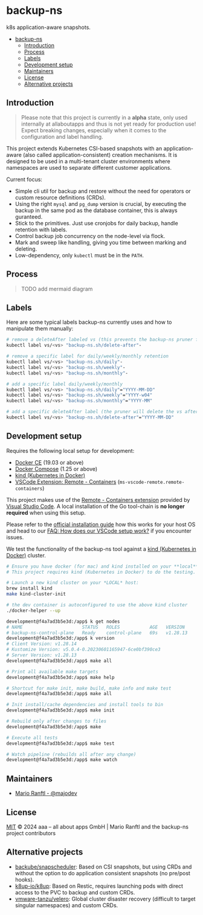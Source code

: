 # backup-ns

k8s application-aware snapshots.

- [backup-ns](#backup-ns)
  - [Introduction](#introduction)
  - [Process](#process)
  - [Labels](#labels)
  - [Development setup](#development-setup)
  - [Maintainers](#maintainers)
  - [License](#license)
  - [Alternative projects](#alternative-projects)


## Introduction

> Please note that this project is currently in a **alpha** state, only used internally at allaboutapps and thus is not yet ready for production use!
> Expect breaking changes, especially when it comes to the configuration and label handling.

This project extends Kubernetes CSI-based snapshots with an application-aware (also called application-consistent) creation mechanisms. It is designed to be used in a multi-tenant cluster environments where namespaces are used to separate different customer applications. 

Current focus:
* Simple cli util for backup and restore without the need for operators or custom resource definitions (CRDs).
* Using the right `mysql` and `pg_dump` version is crucial, by executing the backup in the same pod as the database container, this is always guranteed.
* Stick to the primitives. Just use cronjobs for daily backup, handle retention with labels. 
* Control backup job concurrency on the node-level via flock.
* Mark and sweep like handling, giving you time between marking and deleting.
* Low-dependency, only `kubectl` must be in the `PATH`.

## Process

> TODO add mermaid diagram

## Labels

Here are some typical labels backup-ns currently uses and how to manipulate them manually:

```bash
# remove a deleteAfter labeled vs (this prevents the backup-ns pruner from deleting the vs):
kubectl label vs/<vs> "backup-ns.sh/delete-after"-

# remove a specific label for daily/weekly/monthly retention
kubectl label vs/<vs> "backup-ns.sh/daily"-
kubectl label vs/<vs> "backup-ns.sh/weekly"-
kubectl label vs/<vs> "backup-ns.sh/monthly"-

# add a specific label daily/weekly/monthly
kubectl label vs/<vs> "backup-ns.sh/daily"="YYYY-MM-DD"
kubectl label vs/<vs> "backup-ns.sh/weekly"="YYYY-w04"
kubectl label vs/<vs> "backup-ns.sh/monthly"="YYYY-MM"

# add a specific deleteAfter label (the pruner will delete the vs after the specified date)! 
kubectl label vs/<vs> "backup-ns.sh/delete-after"="YYYY-MM-DD"
```

## Development setup

Requires the following local setup for development:

- [Docker CE](https://docs.docker.com/install/) (19.03 or above)
- [Docker Compose](https://docs.docker.com/compose/install/) (1.25 or above)
- [kind (Kubernetes in Docker)](https://kind.sigs.k8s.io/)
- [VSCode Extension: Remote - Containers](https://code.visualstudio.com/docs/remote/containers) (`ms-vscode-remote.remote-containers`)

This project makes use of the [Remote - Containers extension](https://code.visualstudio.com/docs/remote/containers) provided by [Visual Studio Code](https://code.visualstudio.com/). A local installation of the Go tool-chain is **no longer required** when using this setup.

Please refer to the [official installation guide](https://code.visualstudio.com/docs/remote/containers) how this works for your host OS and head to our [FAQ: How does our VSCode setup work?](https://github.com/allaboutapps/go-starter/wiki/FAQ#how-does-our-vscode-setup-work) if you encounter issues.

We test the functionality of the backup-ns tool against a [kind (Kubernetes in Docker)](https://kind.sigs.k8s.io/) cluster.

```bash
# Ensure you have docker (for mac) and kind installed on your **local** host.
# This project requires kind (Kubernetes in Docker) to do the testing.

# Launch a new kind cluster on your *LOCAL* host:
brew install kind
make kind-cluster-init

# the dev container is autoconfigured to use the above kind cluster
./docker-helper --up

development@f4a7ad3b5e3d:/app$ k get nodes
# NAME                      STATUS   ROLES           AGE   VERSION
# backup-ns-control-plane   Ready    control-plane   69s   v1.28.13
development@f4a7ad3b5e3d:/app$ k version
# Client Version: v1.28.14
# Kustomize Version: v5.0.4-0.20230601165947-6ce0bf390ce3
# Server Version: v1.28.13
development@f4a7ad3b5e3d:/app$ make all

# Print all available make targets
development@f4a7ad3b5e3d:/app$ make help

# Shortcut for make init, make build, make info and make test
development@f4a7ad3b5e3d:/app$ make all

# Init install/cache dependencies and install tools to bin
development@f4a7ad3b5e3d:/app$ make init

# Rebuild only after changes to files
development@f4a7ad3b5e3d:/app$ make

# Execute all tests
development@f4a7ad3b5e3d:/app$ make test

# Watch pipeline (rebuilds all after any change)
development@f4a7ad3b5e3d:/app$ make watch
```

## Maintainers

- [Mario Ranftl - @majodev](https://github.com/majodev)

## License

[MIT](LICENSE) © 2024 aaa – all about apps GmbH | Mario Ranftl and the backup-ns project contributors

## Alternative projects

* [backube/snapscheduler](https://github.com/backube/snapscheduler): Based on CSI snapshots, but using CRDs and without the option to do application consistent snapshots (no pre/post hooks).
* [k8up-io/k8up](https://github.com/k8up-io/k8up): Based on Restic, requires launching pods with direct access to the PVC to backup and custom CRDs.
* [vmware-tanzu/velero](https://github.com/vmware-tanzu/velero): Global cluster disaster recovery (difficult to target singular namespaces) and custom CRDs.